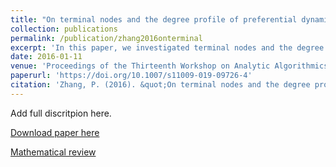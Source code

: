 ```yaml
---
title: "On terminal nodes and the degree profile of preferential dynamic attachment circuits"
collection: publications
permalink: /publication/zhang2016onterminal
excerpt: 'In this paper, we investigated terminal nodes and the degree profile in preferential dynamic attachment circuits. We showed that the number of terminal nodes followed a Gaussian law asymptotically. A generalized Pólya urn model was used to study the exact distribution of the degree of a specific node in the circuit.'
date: 2016-01-11
venue: 'Proceedings of the Thirteenth Workshop on Analytic Algorithmics and Combinatorics (ANALCO)'
paperurl: 'https://doi.org/10.1007/s11009-019-09726-4'
citation: 'Zhang, P. (2016). &quot;On terminal nodes and the degree profile of preferential dynamic attachment circuits.&quot; In <i>2016 Proceedings of the Thirteenth Workshop on Analytic Algorithmics and Combinatorics (ANALCO)</i>, Arlington, VA, 80--92. SIAM, Philadelphia, PA.'
---
```

Add full discritpion here.

[Download paper here](https://doi.org/10.1137/1.9781611974324.9)

[Mathematical review](https://mathscinet.ams.org/mathscinet-getitem?mr=3480250)
